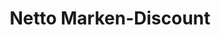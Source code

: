 ---
title: "Netto Marken-Discount"
url: /voelklingen/netto-marken-discount-roentgenstrasse/
shop: Supermarkt
---